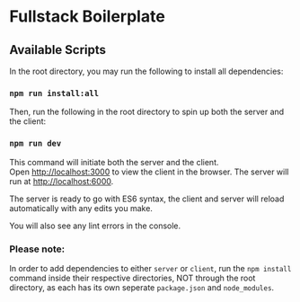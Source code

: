 # Fullstack Boilerplate

## Available Scripts

In the root directory, you may run the following to install all dependencies:
### `npm run install:all`

Then, run the following in the root directory to spin up both the server and the client:
### `npm run dev`

This command will initiate both the server and the client.<br />
Open [http://localhost:3000](http://localhost:3000) to view the client in the browser.
The server will run at [http://localhost:6000](http://localhost:6000).

The server is ready to go with ES6 syntax, the client and server will reload automatically with any edits you make.<br />

You will also see any lint errors in the console.

### Please note:
In order to add dependencies to either `server` or `client`, run the `npm install` command inside their respective directories, NOT through the root directory, as each has its own seperate `package.json` and `node_modules`. 
